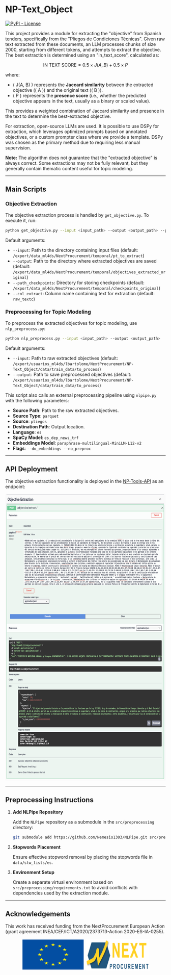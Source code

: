 # NP-Text_Object

[![PyPI - License](https://img.shields.io/badge/license-MIT-green.svg)](https://github.com/nextprocurement/NP-Text-Object/blob/main/LICENSE)

This project provides a module for extracting the "objective" from Spanish tenders, specifically from the "Pliegos de Condiciones Técnicas". Given raw text extracted from these documents, an LLM processes chunks of size 2000, starting from different tokens, and attempts to extract the objective. The best extraction is determined using an "in_text_score", calculated as:

$$\text{IN TEXT SCORE} = 0.5 \times J(A, B) + 0.5 \times P $$

where:
- \( J(A, B) \) represents the **Jaccard similarity** between the extracted objective (\( A \)) and the original text (\( B \)).
- \( P \) represents the **presence score** (i.e., whether the predicted objective appears in the text, usually as a binary or scaled value).

This provides a weighted combination of Jaccard similarity and presence in the text to determine the best-extracted objective.

For extraction, open-source LLMs are used. It is possible to use DSPy for extraction, which leverages optimized prompts based on annotated objectives, or a custom prompter class where we provide a template. DSPy was chosen as the primary method due to requiring less manual supervision.

**Note:** The algorithm does not guarantee that the "extracted objective" is always correct. Some extractions may not be fully relevant, but they generally contain thematic content useful for topic modeling.

---

## Main Scripts

### Objective Extraction

The objective extraction process is handled by `get_objective.py`. To execute it, run:

```bash
python get_objective.py --input <input_path> --output <output_path> --path_checkpoints <checkpoints_path> --col_extract <column_name>
```

Default arguments:
- `--input`: Path to the directory containing input files (default: `/export/data_ml4ds/NextProcurement/temporal/pt_to_extract`)
- `--output`: Path to the directory where extracted objectives are saved (default: `/export/data_ml4ds/NextProcurement/temporal/objectives_extracted_original`)
- `--path_checkpoints`: Directory for storing checkpoints (default: `/export/data_ml4ds/NextProcurement/temporal/checkpoints_original`)
- `--col_extract`: Column name containing text for extraction (default: `raw_textc`)

### Preprocessing for Topic Modeling

To preprocess the extracted objectives for topic modeling, use `nlp_preprocess.py`:

```bash
python nlp_preprocess.py --input <input_path> --output <output_path>
```

Default arguments:
- `--input`: Path to raw extracted objectives (default: `/export/usuarios_ml4ds/lbartolome/NextProcurement/NP-Text_Object/data/train_data/to_process`)
- `--output`: Path to save preprocessed objectives (default: `/export/usuarios_ml4ds/lbartolome/NextProcurement/NP-Text_Object/data/train_data/to_process`)

This script also calls an external preprocessing pipeline using `nlpipe.py` with the following parameters:
- **Source Path**: Path to the raw extracted objectives.
- **Source Type**: `parquet`
- **Source**: `pliegos`
- **Destination Path**: Output location.
- **Language**: `es`
- **SpaCy Model**: `es_dep_news_trf`
- **Embeddings Model**: `paraphrase-multilingual-MiniLM-L12-v2`
- **Flags**: `--do_embeddings --no_preproc`

---

## API Deployment

The objective extraction functionality is deployed in the [NP-Tools-API](https://github.com/nextprocurement/NP-Backend-Dockers) as an endpoint:

<p align="center">
  <img src="static/Images/objective_extraction_endpoint.png" alt="objective_extraction_endpoint" height=900 width=900>
</p>

---

## Preprocessing Instructions

1. **Add NLPipe Repository**
   
   Add the `NLPipe` repository as a submodule in the `src/preprocessing` directory:
   
   ```bash
   git submodule add https://github.com/Nemesis1303/NLPipe.git src/preprocessing/NLPipe
   ```

2. **Stopwords Placement**
   
   Ensure effective stopword removal by placing the stopwords file in `data/stw_lists/es`.

3. **Environment Setup**
   
   Create a separate virtual environment based on `src/preprocessing/requirements.txt` to avoid conflicts with dependencies used by the extraction module.

---

## Acknowledgements

This work has received funding from the NextProcurement European Action (grant agreement INEA/CEF/ICT/A2020/2373713-Action 2020-ES-IA-0255).

<p align="center">
  <img src="static/Images/eu-logo.svg" alt="EU Logo" height=100 width=200>
  <img src="static/Images/nextprocurement-logo.png" alt="Next Procurement Logo" height=100 width=200>
</p>

